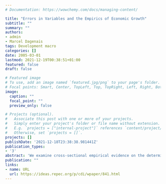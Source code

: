 ```yaml
---
# Documentation: https://wowchemy.com/docs/managing-content/

title: "Errors in Variables and the Empirics of Economic Growth"
subtitle: ""
summary: ""
authors: 
- admin
- Marcel Dagenais
tags: Development macro
categories: []
date: 2005-03-01
lastmod: 2021-12-19T00:38:51+01:00
featured: false
draft: false

# Featured image
# To use, add an image named `featured.jpg/png` to your page's folder.
# Focal points: Smart, Center, TopLeft, Top, TopRight, Left, Right, BottomLeft, Bottom, BottomRight.
image:
  caption: ""
  focal_point: ""
  preview_only: false

# Projects (optional).
#   Associate this post with one or more of your projects.
#   Simply enter your project's folder or file name without extension.
#   E.g. `projects = ["internal-project"]` references `content/project/deep-learning/index.md`.
#   Otherwise, set `projects = []`.
projects: []
publishDate: '2021-12-18T23:38:38.981441Z'
publication_types:
- '3'
abstract: 'We examine cross-sectional empirical evidence on the determinants of economic growth in light of an instrumental variables estimator, based on sample moments of order higher than two, which does not require extraneous instruments and which remains consistent, under quite reasonable assumptions, when measurement errors affect the explanatory variables. We focus on several in‡fluential papers — Barro (1991), Mankiw, Romer, and Weil (1992), Sachs and Warner (1997a), Easterly and Levine (1997), Levine and Zervos (1998)— and find that many of their results are “fragile”. We argue that the application of our estimator to cross-sectional empirical studies of the determinants of growth yields important insights which may qualify previous findings in the literature, especially given the errors in variables problems which are known to plague commonly used cross-sectional datasets.'
publication: ""
links:
- name: URL
  url: https://ideas.repec.org/p/cdi/wpaper/841.html
---
```

